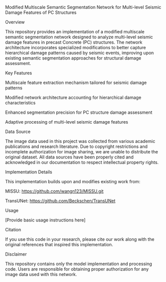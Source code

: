 Modified Multiscale Semantic Segmentation Network for Multi-level Seismic Damage Features of PC Structures

Overview

This repository provides an implementation of a modified multiscale semantic segmentation network designed to analyze multi-level seismic damage features in precast Concrete (PC) structures. The network architecture incorporates specialized modifications to better capture hierarchical damage patterns caused by seismic events, improving upon existing semantic segmentation approaches for structural damage assessment.

Key Features

Multiscale feature extraction mechanism tailored for seismic damage patterns

Modified network architecture accounting for hierarchical damage characteristics

Enhanced segmentation precision for PC structure damage assessment

Adaptive processing of multi-level seismic damage features

Data Source

The image data used in this project was collected from various academic publications and research literature. Due to copyright restrictions and incomplete authorization for image sharing, we are unable to distribute the original dataset. All data sources have been properly cited and acknowledged in our documentation to respect intellectual property rights.

Implementation Details

This implementation builds upon and modifies existing work from:

MISSU: https://github.com/wangn123/MISSU.git

TransUNet: https://github.com/Beckschen/TransUNet

Usage

[Provide basic usage instructions here]

Citation

If you use this code in your research, please cite our work along with the original references that inspired this implementation.

Disclaimer

This repository contains only the model implementation and processing code. Users are responsible for obtaining proper authorization for any image data used with this network.
